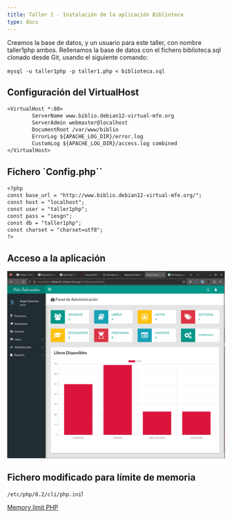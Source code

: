 ```yaml
---
title: Taller 1 - Instalación de la aplicación Biblioteca
type: docs
---
```


Creamos la base de datos, y un usuario para este taller, con nombre taller1php ambos. Rellenamos la base de datos con el fichero biblioteca.sql clonado desde Git, usando el siguiente comando:

`mysql -u taller1php -p taller1.php < biblioteca.sql`

## Configuración del VirtualHost

```
<VirtualHost *:80>
        ServerName www.biblio.debian12-virtual-mfe.org
        ServerAdmin webmaster@localhost
        DocumentRoot /var/www/biblio
        ErrorLog ${APACHE_LOG_DIR}/error.log
        CustomLog ${APACHE_LOG_DIR}/access.log combined
</VirtualHost>
```

## Fichero `Config.php``

```
<?php
const base_url = "http://www.biblio.debian12-virtual-mfe.org/";
const host = "localhost";
const user = "taller1php";
const pass = "iesgn";
const db = "taller1php";
const charset = "charset=utf8";
?>
```

## Acceso a la aplicación
![Captura de acceso a la aplicación, después del login](../images/capturaapp.png)

## Fichero modificado para límite de memoria
`/etc/php/8.2/cli/php.ini`!

[Memory limit PHP](../images/phplimit.png)
